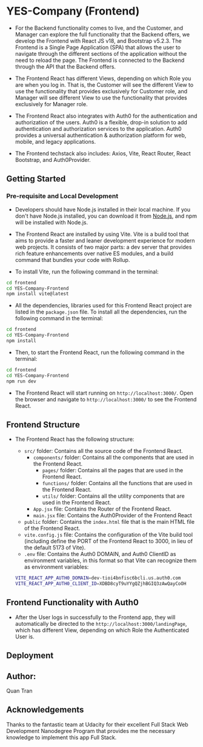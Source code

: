 # YES-Company (Frontend)

- For the Backend functionality comes to live, and the Customer, and Manager can explore the full functionality that the Backend offers, we develop the Frontend with React JS v18, and Bootstrap v5.2.3. The Frontend is a Single Page Application (SPA) that allows the user to navigate through the different sections of the application without the need to reload the page. The Frontend is connected to the Backend through the API that the Backend offers.

- The Frontend React has different Views, depending on which Role you are when you log in. That is, the Customer will see the different View to use the functionality that provides exclusively for Customer role, and Manager will see different View to use the functionality that provides exclusively for Manager role.

- The Frontend React also integrates with Auth0 for the authentication and authorization of the users. Auth0 is a flexible, drop-in solution to add authentication and authorization services to the application. Auth0 provides a universal authentication & authorization platform for web, mobile, and legacy applications.

- The Frontend techstack also includes: Axios, Vite, React Router, React Bootstrap, and Auth0Provider.

## Getting Started

### Pre-requisite and Local Development

- Developers should have Node.js installed in their local machine. If you don't have Node.js installed, you can download it from [Node.js](https://nodejs.org/en/), and npm will be installed with Node.js.

- The Frontend React are installed by using Vite. Vite is a build tool that aims to provide a faster and leaner development experience for modern web projects. It consists of two major parts: a dev server that provides rich feature enhancements over native ES modules, and a build command that bundles your code with Rollup.

- To install Vite, run the following command in the terminal:

```bash
cd frontend
cd YES-Company-Frontend
npm install vite@latest
```

- All the dependencies, libraries used for this Frontend React project are listed in the `package.json` file. To install all the dependencies, run the following command in the terminal:

```bash
cd frontend
cd YES-Company-Frontend
npm install
```

- Then, to start the Frontend React, run the following command in the terminal:

```bash
cd frontend
cd YES-Company-Frontend
npm run dev
```

- The Frontend React will start running on `http://localhost:3000/`. Open the browser and navigate to `http://localhost:3000/` to see the Frontend React.

## Frontend Structure

- The Frontend React has the following structure:

  - `src/` folder: Contains all the source code of the Frontend React.
    - `components/` folder: Contains all the components that are used in the Frontend React.
      - `pages/` folder: Contains all the pages that are used in the Frontend React.
      - `functions/` folder: Contains all the functions that are used in the Frontend React.
      - `utils/` folder: Contains all the utility components that are used in the Frontend React.
    - `App.jsx` file: Contains the Router of the Frontend React.
    - `main.jsx` file: Contains the Auth0Provider of the Frontend React
  - `public` folder: Contains the `index.html` file that is the main HTML file of the Frontend React.
  - `vite.config.js` file: Contains the configuration of the Vite build tool (including define the PORT of the Frontend React to 3000, in lieu of the default 5173 of Vite).
  - `.env` file: Contains the Auth0 DOMAIN, and Auth0 ClientID as environment variables, in this format so that Vite can recognize them as environment variables:

  ```bash
  VITE_REACT_APP_AUTH0_DOMAIN=dev-tioi4bnfisc6bcli.us.auth0.com
  VITE_REACT_APP_AUTH0_CLIENT_ID=XDBD8cyT9uYYgQZjhBGIQ3zAwQayCoOH
  ```

## Frontend Functionality with Auth0

- After the User logs in successfully to the Frontend app, they will automatically be directed to the `http://localhost:3000/landingPage`, which has different View, depending on which Role the Authenticated User is.

## Deployment

## Author:

Quan Tran

## Acknowledgements

Thanks to the fantastic team at Udacity for their excellent Full Stack Web Development Nanodegree Program that provides me the necessary knowledge to implement this app Full Stack.
